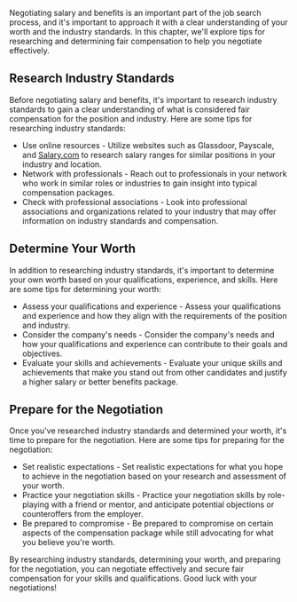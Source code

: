 
Negotiating salary and benefits is an important part of the job search process, and it's important to approach it with a clear understanding of your worth and the industry standards. In this chapter, we'll explore tips for researching and determining fair compensation to help you negotiate effectively.

Research Industry Standards
---------------------------

Before negotiating salary and benefits, it's important to research industry standards to gain a clear understanding of what is considered fair compensation for the position and industry. Here are some tips for researching industry standards:

* Use online resources - Utilize websites such as Glassdoor, Payscale, and [Salary.com](http://Salary.com) to research salary ranges for similar positions in your industry and location.
* Network with professionals - Reach out to professionals in your network who work in similar roles or industries to gain insight into typical compensation packages.
* Check with professional associations - Look into professional associations and organizations related to your industry that may offer information on industry standards and compensation.

Determine Your Worth
--------------------

In addition to researching industry standards, it's important to determine your own worth based on your qualifications, experience, and skills. Here are some tips for determining your worth:

* Assess your qualifications and experience - Assess your qualifications and experience and how they align with the requirements of the position and industry.
* Consider the company's needs - Consider the company's needs and how your qualifications and experience can contribute to their goals and objectives.
* Evaluate your skills and achievements - Evaluate your unique skills and achievements that make you stand out from other candidates and justify a higher salary or better benefits package.

Prepare for the Negotiation
---------------------------

Once you've researched industry standards and determined your worth, it's time to prepare for the negotiation. Here are some tips for preparing for the negotiation:

* Set realistic expectations - Set realistic expectations for what you hope to achieve in the negotiation based on your research and assessment of your worth.
* Practice your negotiation skills - Practice your negotiation skills by role-playing with a friend or mentor, and anticipate potential objections or counteroffers from the employer.
* Be prepared to compromise - Be prepared to compromise on certain aspects of the compensation package while still advocating for what you believe you're worth.

By researching industry standards, determining your worth, and preparing for the negotiation, you can negotiate effectively and secure fair compensation for your skills and qualifications. Good luck with your negotiations!
